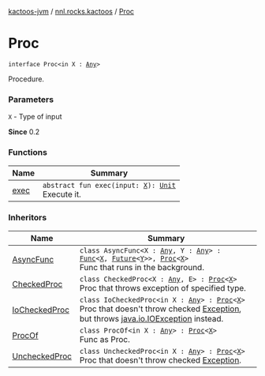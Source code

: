 [kactoos-jvm](../../index.md) / [nnl.rocks.kactoos](../index.md) / [Proc](./index.md)

# Proc

`interface Proc<in X : `[`Any`](https://kotlinlang.org/api/latest/jvm/stdlib/kotlin/-any/index.html)`>`

Procedure.

### Parameters

`X` - Type of input

**Since**
0.2

### Functions

| Name | Summary |
|---|---|
| [exec](exec.md) | `abstract fun exec(input: `[`X`](index.md#X)`): `[`Unit`](https://kotlinlang.org/api/latest/jvm/stdlib/kotlin/-unit/index.html)<br>Execute it. |

### Inheritors

| Name | Summary |
|---|---|
| [AsyncFunc](../../nnl.rocks.kactoos.func/-async-func/index.md) | `class AsyncFunc<X : `[`Any`](https://kotlinlang.org/api/latest/jvm/stdlib/kotlin/-any/index.html)`, Y : `[`Any`](https://kotlinlang.org/api/latest/jvm/stdlib/kotlin/-any/index.html)`> : `[`Func`](../-func/index.md)`<`[`X`](../../nnl.rocks.kactoos.func/-async-func/index.md#X)`, `[`Future`](http://docs.oracle.com/javase/8/docs/api/java/util/concurrent/Future.html)`<`[`Y`](../../nnl.rocks.kactoos.func/-async-func/index.md#Y)`>>, `[`Proc`](./index.md)`<`[`X`](../../nnl.rocks.kactoos.func/-async-func/index.md#X)`>`<br>Func that runs in the background. |
| [CheckedProc](../../nnl.rocks.kactoos.func/-checked-proc/index.md) | `class CheckedProc<X : `[`Any`](https://kotlinlang.org/api/latest/jvm/stdlib/kotlin/-any/index.html)`, E> : `[`Proc`](./index.md)`<`[`X`](../../nnl.rocks.kactoos.func/-checked-proc/index.md#X)`>`<br>Proc that throws exception of specified type. |
| [IoCheckedProc](../../nnl.rocks.kactoos.func/-io-checked-proc/index.md) | `class IoCheckedProc<in X : `[`Any`](https://kotlinlang.org/api/latest/jvm/stdlib/kotlin/-any/index.html)`> : `[`Proc`](./index.md)`<`[`X`](../../nnl.rocks.kactoos.func/-io-checked-proc/index.md#X)`>`<br>Proc that doesn't throw checked [Exception](https://kotlinlang.org/api/latest/jvm/stdlib/kotlin/-exception/index.html), but throws [java.io.IOException](http://docs.oracle.com/javase/8/docs/api/java/io/IOException.html) instead. |
| [ProcOf](../../nnl.rocks.kactoos.func/-proc-of/index.md) | `class ProcOf<in X : `[`Any`](https://kotlinlang.org/api/latest/jvm/stdlib/kotlin/-any/index.html)`> : `[`Proc`](./index.md)`<`[`X`](../../nnl.rocks.kactoos.func/-proc-of/index.md#X)`>`<br>Func as Proc. |
| [UncheckedProc](../../nnl.rocks.kactoos.func/-unchecked-proc/index.md) | `class UncheckedProc<in X : `[`Any`](https://kotlinlang.org/api/latest/jvm/stdlib/kotlin/-any/index.html)`> : `[`Proc`](./index.md)`<`[`X`](../../nnl.rocks.kactoos.func/-unchecked-proc/index.md#X)`>`<br>Proc that doesn't throw checked [Exception](https://kotlinlang.org/api/latest/jvm/stdlib/kotlin/-exception/index.html). |
